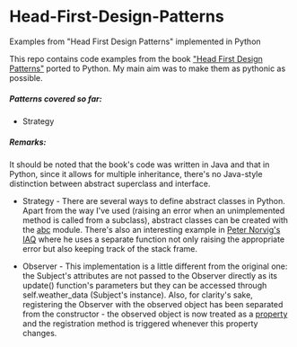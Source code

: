 # Head-First-Design-Patterns
Examples from "Head First Design Patterns" implemented in Python

This repo contains code examples from the book ["Head First Design Patterns"](https://www.amazon.com/Head-First-Design-Patterns-Brain-Friendly/dp/0596007124) ported to Python. My main aim was to make them as pythonic as possible.

##### Patterns covered so far:

* Strategy

##### Remarks:

It should be noted that the book's code was written in Java and that in Python, since it allows for multiple inheritance, there's no Java-style distinction between abstract superclass and interface. 

* Strategy - There are several ways to define abstract classes in Python. Apart from the way I've used (raising an error when an unimplemented method is called from a subclass), abstract classes can be created with the [abc](https://docs.python.org/3/library/abc.html) module. There's also an interesting example in [Peter Norvig's IAQ](http://norvig.com/python-iaq.html) where he uses a separate function not only raising the appropriate error but also keeping track of the stack frame.

* Observer - This implementation is a little different from the original one: the Subject's attributes are not passed to the Observer directly as its update() function's parameters but they can be accessed through self.weather_data (Subject's instance). Also, for clarity's sake, registering the Observer with the observed object has been separated from the constructor - the observed object is now treated as a [property](https://docs.python.org/3/howto/descriptor.html#properties) and the registration method is triggered whenever this property changes.
